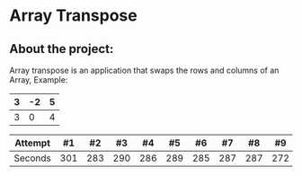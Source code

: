 # Array Transpose

## About the project:
  Array transpose is an application that swaps the rows and columns of an Array, Example:

   |  3  | -2  |  5  |
   | --- | --- | --- |
   | 3 | 0 | 4 |
        

  Attempt | #1 | #2 | #3 | #4 | #5 | #6 | #7 | #8 | #9 | #10 | #11
--- | --- | --- | --- |--- |--- |--- |--- |--- |--- |--- |---
Seconds | 301 | 283 | 290 | 286 | 289 | 285 | 287 | 287 | 272 | 276 | 269
  
